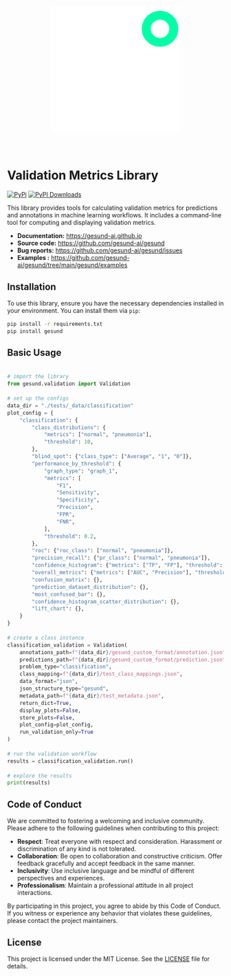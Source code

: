 <h1 align="center">
  <img src="gesund/assets/gesund_logo.png" width="300" alt="Gesund Logo">
</h1><br>

# Validation Metrics Library

[![PyPi](https://img.shields.io/pypi/v/gesund)](https://pypi.org/project/gesund)
[![PyPI Downloads](https://img.shields.io/pypi/dm/gesund.svg?label=PyPI%20downloads)](
https://pypi.org/project/gesund/)




This library provides tools for calculating validation metrics for predictions and annotations in machine learning workflows. It includes a command-line tool for computing and displaying validation metrics.

- **Documentation:**  https://gesund-ai.github.io
- **Source code:** https://github.com/gesund-ai/gesund
- **Bug reports:** https://github.com/gesund-ai/gesund/issues
- **Examples :** https://github.com/gesund-ai/gesund/tree/main/gesund/examples


## Installation

To use this library, ensure you have the necessary dependencies installed in your environment. You can install them via `pip`:

```sh
pip install -r requirements.txt
pip install gesund
```

## Basic Usage

```python

# import the library
from gesund.validation import Validation

# set up the configs
data_dir = "./tests/_data/classification"
plot_config = {
    "classification": {
        "class_distributions": {
            "metrics": ["normal", "pneumonia"],
            "threshold": 10,
        },
        "blind_spot": {"class_type": ["Average", "1", "0"]},
        "performance_by_threshold": {
            "graph_type": "graph_1",
            "metrics": [
                "F1",
                "Sensitivity",
                "Specificity",
                "Precision",
                "FPR",
                "FNR",
            ],
            "threshold": 0.2,
        },
        "roc": {"roc_class": ["normal", "pneumonia"]},
        "precision_recall": {"pr_class": ["normal", "pneumonia"]},
        "confidence_histogram": {"metrics": ["TP", "FP"], "threshold": 0.5},
        "overall_metrics": {"metrics": ["AUC", "Precision"], "threshold": 0.2},
        "confusion_matrix": {},
        "prediction_dataset_distribution": {},
        "most_confused_bar": {},
        "confidence_histogram_scatter_distribution": {},
        "lift_chart": {},
    }
}

# create a class instance
classification_validation = Validation(
    annotations_path=f"{data_dir}/gesund_custom_format/annotation.json",
    predictions_path=f"{data_dir}/gesund_custom_format/prediction.json",
    problem_type="classification",
    class_mapping=f"{data_dir}/test_class_mappings.json",
    data_format="json",
    json_structure_type="gesund",
    metadata_path=f"{data_dir}/test_metadata.json",
    return_dict=True,
    display_plots=False,
    store_plots=False,
    plot_config=plot_config,
    run_validation_only=True
)

# run the validation workflow
results = classification_validation.run()

# explore the results
print(results)

```


## Code of Conduct


We are committed to fostering a welcoming and inclusive community. Please adhere to the following guidelines when contributing to this project:

- **Respect**: Treat everyone with respect and consideration. Harassment or discrimination of any kind is not tolerated.
- **Collaboration**: Be open to collaboration and constructive criticism. Offer feedback gracefully and accept feedback in the same manner.
- **Inclusivity**: Use inclusive language and be mindful of different perspectives and experiences.
- **Professionalism**: Maintain a professional attitude in all project interactions.

By participating in this project, you agree to abide by this Code of Conduct. If you witness or experience any behavior that violates these guidelines, please contact the project maintainers.

## License

This project is licensed under the MIT License. See the [LICENSE](LICENSE) file for details.

